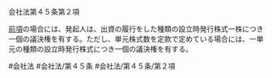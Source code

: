 会社法第４５条第２項

[前項](会社法＿＿＿＿第４５条第１項)の場合には、発起人は、出資の履行をした種類の設立時発行株式一株につき一個の議決権を有する。ただし、単元株式数を定款で定めている場合には、一単元の種類の設立時発行株式につき一個の議決権を有する。

#会社法
#会社法/第４５条
#会社法/第４５条/第２項
